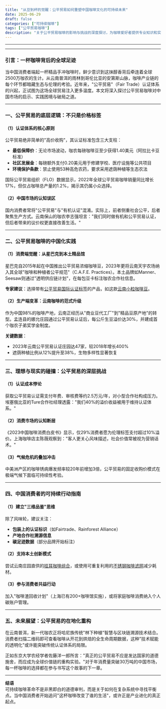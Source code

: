 ```yaml
---
title: "从豆到杯的觉醒：公平贸易如何重塑中国咖啡文化的可持续未来"
date: 2025-06-29
draft: false
categories: ["可持续咖啡"]
tags: ["公平贸易咖啡"]
description: "关于公平贸易咖啡的影响与挑战的深度探讨，为咖啡爱好者提供专业知识和实用指南。"
---
```


---

---

### 引言：一杯咖啡背后的全球足迹  
当中国消费者端起一杯精品手冲咖啡时，鲜少意识到这抹醇香背后牵连着全球2500万咖农的生计。从云南普洱的雨林到哥伦比亚的安第斯山脉，咖啡产业链的每个环节都暗藏生态与伦理的考验。近年来，"公平贸易"（Fair Trade）认证体系的兴起，正试图为这场全球贸易注入更多温度。本文将深入探讨公平贸易咖啡对中国市场的启示、实践困境与破局之道。

---

### 一、公平贸易的底层逻辑：不只是价格标签  
#### （1）认证体系的核心原则  
公平贸易绝非简单的"高价收购"，其认证标准包含三大支柱：  
- **最低保障价**：无论市场波动，咖农每磅咖啡豆至少获得1.40美元（阿拉比卡豆标准）  
- **社区发展金**：每磅额外支付0.20美元用于修建学校、医疗设施等公共项目  
- **环境保护条款**：禁止使用53种高危农药，要求采用遮荫种植等生态农法  

国际公平贸易组织（FLO）数据显示，2022年全球公平贸易咖啡销量同比增长17%，但仅占咖啡总产量的1.2%，揭示其仍属小众选择。

#### （2）中国市场的认知误区  
国内消费者常将"公平贸易"与"有机认证"混淆。实际上，前者侧重社会公平，后者聚焦生产方式。云南保山的咖农李志强坦言："我们同时做有机和公平贸易认证，但后者带来的议价权更直接改善生活。"

---

### 二、公平贸易咖啡的中国化实践  
#### （1）消费端觉醒：从星巴克到本土精品馆  
星巴克自2015年起在中国推出公平贸易浓缩咖啡豆，2023年更将云南天宇农场纳入其全球"咖啡和种植者公平规范"（C.A.F.E. Practices）。本土品牌如Manner、Seesaw则通过"透明供应链计划"，在每包豆卡标注咖农合作社信息。  

**专家建议**：选择带有[公平贸易国际认证标签](https://www.fairtrade.net/)的产品，如这款[云南小粒咖啡豆](https://www.amazon.com/s?k=%E4%BA%91%E5%8D%97%E5%B0%8F%E7%B2%92%E5%92%96%E5%95%A1%E8%B1%86&tag=coffeeprism-20)。

#### （2）生产端变革：云南咖啡的范式升级  
作为中国98%的咖啡产地，云南正经历从"商业豆代工厂"到"精品豆原产地"的转型。孟连县的娜允庄园通过公平贸易认证后，每公斤生豆溢价达30%，并建成首个咖农子弟奖学金制度。  

**关键数据**：  
- 2023年云南公平贸易认证庄园达47家，较2018年增长400%  
- 遮荫种植比例从12%提升至38%，生物多样性显著恢复  

---

### 三、理想与现实的碰撞：公平贸易的深层挑战  
#### （1）认证成本悖论  
获取公平贸易认证需支付年费、审核费等约2.5万元/年，对小型合作社构成压力。埃塞俄比亚的Ture合作社经理透露："我们40%的溢价收益被用于维持认证体系。"

#### （2）消费市场的认知断层  
《2023中国咖啡消费白皮书》显示，仅29%消费者愿为伦理标签支付超过10%溢价。上海咖啡店主陈薇观察到："客人更关心风味描述，社会价值常被视为营销话术。"

#### （3）气候危机的叠加冲击  
中美洲产区的咖啡锈病爆发频率较20年前增加3倍，公平贸易的固定收购价模式在极端气候下面临可持续性考验。

---

### 四、中国消费者的可持续行动指南  
#### （1）建立"三维品鉴"思维  
除了风味轮，建议关注：  
- **包装上的认证标识**（如Fairtrade、Rainforest Alliance）  
- **产地合作社溯源信息**  
- **碳足迹数据**（部分品牌开始标注）  

#### （2）支持本土创新模式  
尝试云南庄园直供的[挂耳咖啡组合](https://www.amazon.com/s?k=%E6%8C%82%E8%80%B3%E5%92%96%E5%95%A1%E7%BB%84%E5%90%88&tag=coffeeprism-20)，或使用可重复利用的[不锈钢咖啡滤网](https://www.amazon.com/s?k=%E4%B8%8D%E9%94%88%E9%92%A2%E5%92%96%E5%95%A1%E6%BB%A4%E7%BD%91&tag=coffeeprism-20)减少耗材。

#### （3）参与消费者共益行动  
加入"咖啡渣回收计划"（上海已有200+咖啡馆实施），或将家庭咖啡消费纳入个人碳账户管理。

---

### 五、未来展望：公平贸易的在地化重构  
在云南普洱，新一代咖农正将哈尼族传统"林下种植"智慧与区块链溯源技术结合。消费者扫描二维码即可查看咖啡从开花到烘焙的全生命周期数据，这种"技术赋能的透明化"或许能突破传统认证体系的局限。

正如东京大学农经学者佐藤洋一郎所言："真正的公平贸易不应是发达国家的道德施舍，而应成为全球价值链的重构实验。"对于年消费量突破30万吨的中国市场，每一杯咖啡的选择都在参与书写这个故事的下一章。

---

**结语**  
可持续咖啡革命不是非黑即白的道德审判，而是关于如何在复杂系统中寻找平衡点。当中国消费者开始追问"这杯咖啡改变了谁的生活"，或许正是产业进化的真正起点。